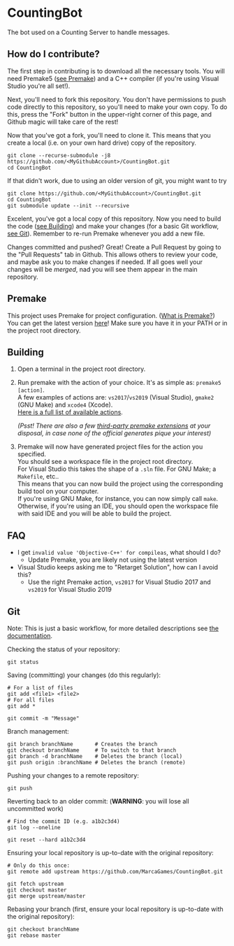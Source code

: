 # CountingBot
The bot used on a Counting Server to handle messages.

## How do I contribute?
The first step in contributing is to download all the necessary tools.
You will need Premake5 ([see Premake](#Premake)) and a C++ compiler (if you're using Visual Studio you're all set!).

Next, you'll need to fork this repository.
You don't have permissions to push code directly to this repository, so you'll need to make your own copy.
To do this, press the "Fork" button in the upper-right corner of this page, and Github magic will take care of the rest!

Now that you've got a fork, you'll need to clone it. This means that you create a local (i.e. on your own hard drive) copy of the repository.
```
git clone --recurse-submodule -j8 https://github.com/<MyGithubAccount>/CountingBot.git
cd CountingBot
```
If that didn't work, due to using an older version of git, you might want to try
```
git clone https://github.com/<MyGithubAccount>/CountingBot.git
cd CountingBot
git submodule update --init --recursive
```
Excelent, you've got a local copy of this repository.
Now you need to build the code ([see Building](#Building)) and make your changes (for a basic Git workflow, [see Git](#Git)).
Remember to re-run Premake whenever you add a new file.

Changes committed and pushed?
Great! Create a Pull Request by going to the "Pull Requests" tab in Github.
This allows others to review your code, and maybe ask you to make changes if needed.
If all goes well your changes will be *merged*, nad you will see them appear in the main repository.

## Premake
This project uses Premake for project configuration. ([What is Premake?](https://github.com/premake/premake-core/wiki/What-Is-Premake))
You can get the latest version [here](https://premake.github.io/download)! Make sure you have it in your PATH or in the project root directory.

## Building
1. Open a terminal in the project root directory.
2. Run premake with the action of your choice. It's as simple as: `premake5 [action]`.<br>
   A few examples of actions are: `vs2017`/`vs2019` (Visual Studio), `gmake2` (GNU Make) and `xcode4` (Xcode).<br>
   [Here is a full list of available actions](https://github.com/premake/premake-core/wiki/Using-Premake).
   
   *(Psst! There are also a few [third-party premake extensions](https://github.com/premake/premake-core/wiki/Modules#third-party-modules) at your disposal, in case none of the official generates pique your interest)*
3. Premake will now have generated project files for the action you specified.<br>
   You should see a workspace file in the project root directory.<br>
   For Visual Studio this takes the shape of a `.sln` file. For GNU Make; a `Makefile`, etc..<br>
   This means that you can now build the project using the corresponding build tool on your computer.<br>
   If you're using GNU Make, for instance, you can now simply call `make`.<br>
   Otherwise, if you're using an IDE, you should open the workspace file with said IDE and you will be able to build the project.<br>

## FAQ
- I get `invalid value 'Objective-C++' for compileas`, what should I do?
  - Update Premake, you are likely not using the latest version
- Visual Studio keeps asking me to "Retarget Solution", how can I avoid this?
  - Use the right Premake action, `vs2017` for Visual Studio 2017 and `vs2019` for Visual Studio 2019

## Git
Note: This is just a basic workflow, for more detailed descriptions see [the documentation](https://git-scm.com/docs).

Checking the status of your repository:
```
git status
```
Saving (committing) your changes (do this regularly):
```
# For a list of files
git add <file1> <file2>
# For all files
git add *

git commit -m "Message"
```
Branch management:
```
git branch branchName       # Creates the branch
git checkout branchName     # To switch to that branch
git branch -d branchName    # Deletes the branch (local)
git push origin :branchName # Deletes the branch (remote)
```
Pushing your changes to a remote repository:
```
git push
```
Reverting back to an older commit: (**WARNING**: you will lose all uncommitted work)
```
# Find the commit ID (e.g. a1b2c3d4)
git log --oneline

git reset --hard a1b2c3d4
```
Ensuring your local repository is up-to-date with the original repository:
```
# Only do this once:
git remote add upstream https://github.com/MarcaGames/CountingBot.git

git fetch upstream
git checkout master
git merge upstream/master
```
Rebasing your branch (first, ensure your local repository is up-to-date with the original repository):
```
git checkout branchName
git rebase master
```
